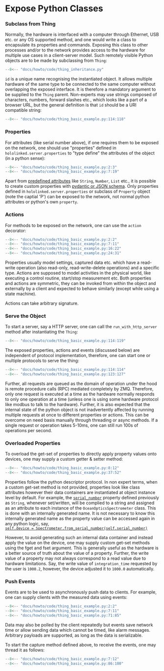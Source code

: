 # Expose Python Classes

### Subclass from Thing

Normally, the hardware is interfaced with a computer through Ethernet, USB etc. or any OS supported method, 
and one would write a class to encapsulate its properties and commands. Exposing this class to other processes 
and/or to the network provides access to the hardware for multiple use cases in a client-server model. Such remotely visible 
Python objects are to be made by subclassing from `Thing`: 

```py title="Base Class - Spectrometer Example" linenums="1" hl_lines="8"
--8<-- "docs/howto/code/thing_inheritance.py"
```

`id` is a unique name recognising the instantiated object. It allows multiple 
hardware of the same type to be connected to the same computer without overlapping the exposed interface. It is therefore a 
mandatory argument to be supplied to the `Thing` parent. Non-experts may use strings composed of 
characters, numbers, forward slashes etc., which looks like a part of a browser URL, but the general definition is 
that `id` should be a URI compatible string:

```py title="ID" linenums="1" hl_lines="2"
--8<-- "docs/howto/code/thing_basic_example.py:114:118"
```
### Properties

For attributes (like serial number above), if one requires them to be exposed on the network, one should use "properties" defined in `hololinked.server.properties` to "type define" the attributes of the object (in a python sense): 

```py title="Properties" linenums="1" hl_lines="13"
--8<-- "docs/howto/code/thing_basic_example.py:2:3"
--8<-- "docs/howto/code/thing_basic_example.py:7:19"
```

Apart from [predefined attributes](properties/index.md#predefined-typed-properties) like `String`, `Number`, `List` etc., it is possible to create custom properties with [pydantic or JSON schema](properties/index.md#schema-constrained-property). 
Only properties defined in `hololinked.server.properties` or subclass of `Property` object (note the captial 'P') can be exposed to the network, not normal python attributes or python's own `property`.

### Actions

For methods to be exposed on the network, one can use the `action` decorator: 

```py title="Actions" linenums="1" hl_lines="12"
--8<-- "docs/howto/code/thing_basic_example.py:2:2"
--8<-- "docs/howto/code/thing_basic_example.py:7:11"
--8<-- "docs/howto/code/thing_basic_example.py:16:22"
--8<-- "docs/howto/code/thing_basic_example.py:24:31"
```

Properties usually model settings, captured data etc. which have a read-write 
operation (also read-only, read-write-delete operations) and a specific type. Actions are supposed to model activities in the physical world, like executing a control routine, start/stop measurement etc. Both properties and actions are symmetric, they can be invoked from within the object and externally by a client and expected to behave similarly (except while using a state machine).

Actions can take arbitrary signature.

### Serve the Object

To start a server, say a HTTP server, one can call the `run_with_http_server` method after instantiating the `Thing`:

```py title="HTTP Server" linenums="1"
--8<-- "docs/howto/code/thing_basic_example.py:114:119"
```

The exposed properties, actions and events (discussed below) are independent of protocol implementation, therefore,
one can start one or multiple protocols to serve the thing:

```py title="Another Protocol - ZMQ" linenums="1"
--8<-- "docs/howto/code/thing_basic_example.py:114:114"
--8<-- "docs/howto/code/thing_basic_example.py:123:127"
```

Further, all requests are queued as the domain of operation under the hood is remote procedure calls (RPC) 
mediated completely by ZMQ. Therefore, only one request is executed at a time as 
the hardware normally responds to only one operation at a time (unless one is using some hardware protocol like modbus to talk to the hardware). 
Further, it is also expected that the internal state of the python object is not inadvertently affected by 
running multiple requests at once to different properties or actions. This can be overcome on need basis manually through threading
or async methods. If a single request or operation takes 5-10ms, one can still run 100s of operations per second. 

### Overloaded Properties 

To overload the get-set of properties to directly apply property values onto devices, one may supply a custom getter & setter method:

```py title="Property Get Set Overload" linenums="1"
--8<-- "docs/howto/code/thing_basic_example.py:8:12"
--8<-- "docs/howto/code/thing_basic_example.py:37:52"
```  

Properties follow the python descriptor protocol. In non expert terms, when a custom get-set method is not provided, 
properties look like class attributes however their data containers are instantiated at object instance level by default. 
For example, the [`serial_number`](#__codelineno-2-9) property defined 
previously as `String`, whenever set/written, will be complied to a string and assigned as an attribute to each instance 
of the `OceanOpticsSpectrometer` class. This is done with an internally generated name. It is not necessary to know this 
internally generated name as the property value can be accessed again in any python logic, say, <br>
[`self.device = Spectrometer.from_serial_number(self.serial_number)`](#__codelineno-3-17)
<br>

However, to avoid generating such an internal data container and instead apply the value on the device, one may supply 
custom get-set methods using the fget and fset argument. This is generally useful as the hardware is a better source 
of truth about the value of a property. Further, the write value of a property may not always correspond to a read 
value due to hardware limitations. Say, the write value of `integration_time` requested by the user is `1000.2`, however, the device adjusted it to `1000.0` automatically. 

### Push Events

Events are to be used to asynchronously push data to clients. For example, one can supply clients with the 
measured data using events:

```py title="Events" linenums="1" hl_lines="19"
--8<-- "docs/howto/code/thing_basic_example.py:2:2"
--8<-- "docs/howto/code/thing_basic_example.py:7:11"
--8<-- "docs/howto/code/thing_basic_example.py:71:85"
```

Data may also be polled by the client repeatedly but events save network time or allow sending data which cannot be timed,
like alarm messages. Arbitrary payloads are supported, as long as the data is serializable.   

To start the capture method defined above, to receive the events, one may thread it as follows:

```py title="Events" linenums="1" hl_lines="8"
--8<-- "docs/howto/code/thing_basic_example.py:7:12"
--8<-- "docs/howto/code/thing_basic_example.py:86:100"
```

